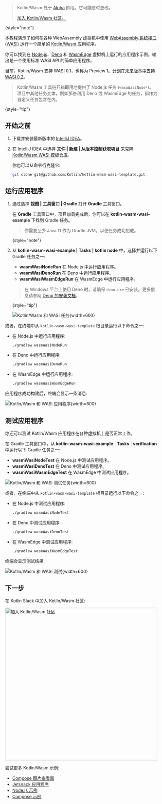 [//]: # (title: Kotlin/Wasm 和 WASI 入门)

> Kotlin/Wasm 处于 [Alpha](components-stability.md) 阶段。它可能随时更改。
>
> [加入 Kotlin/Wasm 社区。](https://slack-chats.kotlinlang.org/c/webassembly)
>
{style="note"}

本教程演示了如何在各种 WebAssembly 虚拟机中使用 [WebAssembly 系统接口 (WASI)](https://wasi.dev/) 运行一个简单的 [Kotlin/Wasm](wasm-overview.md) 应用程序。

你可以找到在 [Node.js](https://nodejs.org/en)、[Deno](https://deno.com/) 和 [WasmEdge](https://wasmedge.org/) 虚拟机上运行的应用程序示例。输出是一个使用标准 WASI API 的简单应用程序。

目前，Kotlin/Wasm 支持 WASI 0.1，也称为 Preview 1。[计划在未来版本中支持 WASI 0.2](https://youtrack.jetbrains.com/issue/KT-64568)。

> Kotlin/Wasm 工具链开箱即用地提供了 Node.js 任务 (`wasmWasiNode*`)。
> 项目中其他任务变体，例如那些利用 Deno 或 WasmEdge 的任务，都作为自定义任务包含在内。
>
{style="tip"}

## 开始之前

1.  下载并安装最新版本的 [IntelliJ IDEA](https://www.jetbrains.com/idea/)。

2.  在 IntelliJ IDEA 中选择 **文件 | 新建 | 从版本控制获取项目** 来克隆 [Kotlin/Wasm WASI 模板仓库](https://github.com/Kotlin/kotlin-wasm-wasi-template)。

    你也可以从命令行克隆它:

    ```bash
    git clone git@github.com:Kotlin/kotlin-wasm-wasi-template.git
    ```

## 运行应用程序

1.  通过选择 **视图 | 工具窗口 | Gradle** 打开 **Gradle** 工具窗口。

    在 **Gradle** 工具窗口中，项目加载完成后，你可以在 **kotlin-wasm-wasi-example** 下找到 Gradle 任务。

    > 你需要至少 Java 11 作为 Gradle JVM，以便任务成功加载。
    >
    {style="note"}

2.  从 **kotlin-wasm-wasi-example** | **Tasks** | **kotlin node** 中，选择并运行以下 Gradle 任务之一:

    *   **wasmWasiNodeRun** 在 Node.js 中运行应用程序。
    *   **wasmWasiDenoRun** 在 Deno 中运行应用程序。
    *   **wasmWasiWasmEdgeRun** 在 WasmEdge 中运行应用程序。

    > 在 Windows 平台上使用 Deno 时，请确保 `deno.exe` 已安装。更多信息请参阅 [Deno 的安装文档](https://docs.deno.com/runtime/manual/getting_started/installation)。
    >
    {style="tip"}

    ![Kotlin/Wasm 和 WASI 任务](wasm-wasi-gradle-task.png){width=600}

或者，在终端中从 `kotlin-wasm-wasi-template` 根目录运行以下命令之一:

*   在 Node.js 中运行应用程序:

    ```bash
    ./gradlew wasmWasiNodeRun
    ```

*   在 Deno 中运行应用程序:

    ```bash
    ./gradlew wasmWasiDenoRun
    ```

*   在 WasmEdge 中运行应用程序:

    ```bash
    ./gradlew wasmWasiWasmEdgeRun
    ```

应用程序成功构建后，终端会显示一条消息:

![Kotlin/Wasm 和 WASI 应用程序](wasm-wasi-app-terminal.png){width=600}

## 测试应用程序

你还可以测试 Kotlin/Wasm 应用程序在各种虚拟机上是否正常工作。

在 Gradle 工具窗口中，从 **kotlin-wasm-wasi-example** | **Tasks** | **verification** 中运行以下 Gradle 任务之一:

*   **wasmWasiNodeTest** 在 Node.js 中测试应用程序。
*   **wasmWasiDenoTest** 在 Deno 中测试应用程序。
*   **wasmWasiWasmEdgeTest** 在 WasmEdge 中测试应用程序。

![Kotlin/Wasm 和 WASI 测试任务](wasm-wasi-testing-task.png){width=600}

或者，在终端中从 `kotlin-wasm-wasi-template` 根目录运行以下命令之一:

*   在 Node.js 中测试应用程序:

    ```bash
    ./gradlew wasmWasiNodeTest
    ```

*   在 Deno 中测试应用程序:

    ```bash
    ./gradlew wasmWasiDenoTest
    ```

*   在 WasmEdge 中测试应用程序:

    ```bash
    ./gradlew wasmWasiWasmEdgeTest
    ```

终端会显示测试结果:

![Kotlin/Wasm 和 WASI 测试](wasm-wasi-tests-results.png){width=600}

## 下一步

在 Kotlin Slack 中加入 Kotlin/Wasm 社区:

<a href="https://slack-chats.kotlinlang.org/c/webassembly"><img src="join-slack-channel.svg" width="500" alt="加入 Kotlin/Wasm 社区" style="block"/></a>

尝试更多 Kotlin/Wasm 示例:

*   [Compose 图片查看器](https://github.com/JetBrains/compose-multiplatform/tree/master/examples/imageviewer)
*   [Jetsnack 应用程序](https://github.com/JetBrains/compose-multiplatform/tree/master/examples/jetsnack)
*   [Node.js 示例](https://github.com/Kotlin/kotlin-wasm-nodejs-template)
*   [Compose 示例](https://github.com/Kotlin/kotlin-wasm-compose-template)